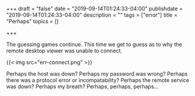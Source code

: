+++
draft = "false"
date = "2019-09-14T01:24:33-04:00"
publishdate = "2019-09-14T01:24:33-04:00"
description = ""
tags = ["error"]
title = "Perhaps"
topics = []

+++

The guessing games continue.  This time we get to guess as to why the remote desktop viewer was unable to connect.

{{< img src="err-connect.png" >}}

Perhaps the host was down?  Perhaps my password was wrong?  Perhaps there was a protocol error or incompatability?  Perhaps the remote service was down?  Perhaps my breath? Perhaps, perhaps, perhaps...
